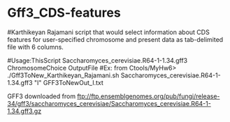 # Gff3_CDS-features

#Karthikeyan Rajamani 
script that would select information about CDS features for user-specified chromosome and present data as tab-delimited file with 6 columns. 

#Usage:ThisScript Saccharomyces_cerevisiae.R64-1-1.34.gff3  ChromosomeChoice OutputFile
#Ex: from Ctools/MyHw6> ./Gff3ToNew_Karthikeyan_Rajamani.sh  Saccharomyces_cerevisiae.R64-1-1.34.gff3  "I" GFF3ToNewOut_I.txt

GFF3 downloaded from ftp://ftp.ensemblgenomes.org/pub/fungi/release-34/gff3/saccharomyces_cerevisiae/Saccharomyces_cerevisiae.R64-1-1.34.gff3.gz
